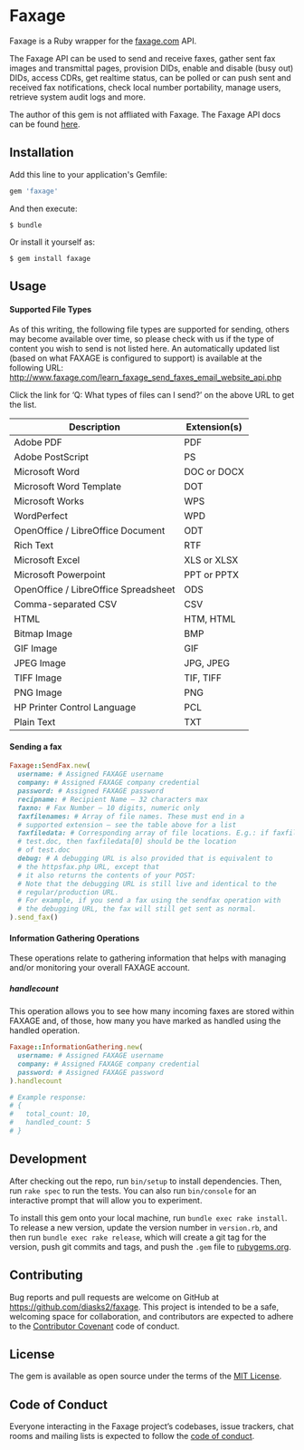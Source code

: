 # Faxage

Faxage is a Ruby wrapper for the [faxage.com](https://www.faxage.com/internet-fax-api.php) API.

The Faxage API can be used to send and receive faxes, gather sent fax images and transmittal pages, provision DIDs, enable and disable (busy out) DIDs, access CDRs, get realtime status, can be polled or can push sent and received fax notifications, check local number portability, manage users, retrieve system audit logs and more.

The author of this gem is not affliated with Faxage. The Faxage API docs can be found [here](https://www.faxage.com/docdl.php?docid=6).

## Installation

Add this line to your application's Gemfile:

```ruby
gem 'faxage'
```

And then execute:

    $ bundle

Or install it yourself as:

    $ gem install faxage

## Usage

#### Supported File Types

As of this writing, the following file types are supported for sending, others may become
available over time, so please check with us if the type of content you wish to send is not
listed here. An automatically updated list (based on what FAXAGE is configured to
support) is available at the following URL: http://www.faxage.com/learn_faxage_send_faxes_email_website_api.php

Click the link for ‘Q: What types of files can I send?’ on the above URL to get the list.

| Description                          | Extension(s) |
|--------------------------------------|--------------|
| Adobe PDF                            | PDF          |
| Adobe PostScript                     | PS           |
| Microsoft Word                       | DOC or DOCX  |
| Microsoft Word Template              | DOT          |
| Microsoft Works                      | WPS          |
| WordPerfect                          | WPD          |
| OpenOffice / LibreOffice Document    | ODT          |
| Rich Text                            | RTF          |
| Microsoft Excel                      | XLS or XLSX  |
| Microsoft Powerpoint                 | PPT or PPTX  |
| OpenOffice / LibreOffice Spreadsheet | ODS          |
| Comma-separated CSV                  | CSV          |
| HTML                                 | HTM, HTML    |
| Bitmap Image                         | BMP          |
| GIF Image                            | GIF          |
| JPEG Image                           | JPG, JPEG    |
| TIFF Image                           | TIF, TIFF    |
| PNG Image                            | PNG          |
| HP Printer Control Language          | PCL          |
| Plain Text                           | TXT          |

#### Sending a fax
```ruby
Faxage::SendFax.new(
  username: # Assigned FAXAGE username
  company: # Assigned FAXAGE company credential
  password: # Assigned FAXAGE password
  recipname: # Recipient Name – 32 characters max
  faxno: # Fax Number – 10 digits, numeric only
  faxfilenames: # Array of file names. These must end in a
  # supported extension – see the table above for a list
  faxfiledata: # Corresponding array of file locations. E.g.: if faxfilenames[0] is
  # test.doc, then faxfiledata[0] should be the location
  # of test.doc
  debug: # A debugging URL is also provided that is equivalent to
  # the httpsfax.php URL, except that
  # it also returns the contents of your POST:
  # Note that the debugging URL is still live and identical to the
  # regular/production URL.
  # For example, if you send a fax using the sendfax operation with
  # the debugging URL, the fax will still get sent as normal.
).send_fax()
```
#### Information Gathering Operations

These operations relate to gathering information that helps with managing and/or
monitoring your overall FAXAGE account.

##### handlecount
This operation allows you to see how many incoming faxes are stored within FAXAGE and, of those, how many you have marked as handled using the handled operation.

```ruby
Faxage::InformationGathering.new(
  username: # Assigned FAXAGE username
  company: # Assigned FAXAGE company credential
  password: # Assigned FAXAGE password
).handlecount

# Example response:
# {
#   total_count: 10,
#   handled_count: 5
# }
```

## Development

After checking out the repo, run `bin/setup` to install dependencies. Then, run `rake spec` to run the tests. You can also run `bin/console` for an interactive prompt that will allow you to experiment.

To install this gem onto your local machine, run `bundle exec rake install`. To release a new version, update the version number in `version.rb`, and then run `bundle exec rake release`, which will create a git tag for the version, push git commits and tags, and push the `.gem` file to [rubygems.org](https://rubygems.org).

## Contributing

Bug reports and pull requests are welcome on GitHub at https://github.com/diasks2/faxage. This project is intended to be a safe, welcoming space for collaboration, and contributors are expected to adhere to the [Contributor Covenant](http://contributor-covenant.org) code of conduct.

## License

The gem is available as open source under the terms of the [MIT License](https://opensource.org/licenses/MIT).

## Code of Conduct

Everyone interacting in the Faxage project’s codebases, issue trackers, chat rooms and mailing lists is expected to follow the [code of conduct](https://github.com/diasks2/faxage/blob/master/CODE_OF_CONDUCT.md).
